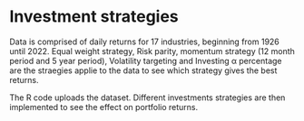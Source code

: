 # Investment strategies
Data is comprised of daily returns for 17 industries, beginning from 1926 until 2022. Equal weight strategy, Risk parity, momentum strategy (12 month period and 5 year period),
Volatility targeting and Investing α percentage are the straegies applie to the data to see which strategy gives the best returns.

The R code uploads the dataset. Different investments strategies are then implemented to see the effect on portfolio returns.

